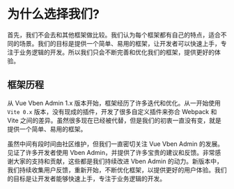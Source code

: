 # 为什么选择我们?

首先，我们不会去和其他框架做比较。我们认为每个框架都有自己的特点，适合不同的场景。我们的目标是提供一个简单、易用的框架，让开发者可以快速上手，专注于业务逻辑的开发。所以我们只会不断完善和优化我们的框架，提供更好的体验。

## 框架历程

从 Vue Vben Admin 1.x 版本开始，框架经历了许多迭代和优化。从一开始使用 `Vite 0.x` 版本，没有现成的插件，开发了很多自定义插件来弥合 Webpack 和 Vite 之间的差异。虽然很多现在已经被代替，但是我们的初衷一直没有变，就是提供一个简单、易用的框架。

虽然中间有段时间由社区维护，但我们一直密切关注 Vue Vben Admin 的发展。见证了许多开发者使用 Vben Admin，并提供了许多宝贵的建议和反馈。非常感谢大家的支持和贡献，这些都是我们持续改进 Vben Admin 的动力。新版本中，我们持续收集用户反馈，重新开始，不断优化框架，以提供更好的用户体验。我们的目标是让开发者能够快速上手，专注于业务逻辑的开发。
